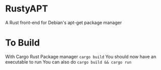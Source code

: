 # RustyAPT
A Rust front-end for Debian's apt-get package manager

# To Build
With Cargo Rust Package manager `cargo build`
You should now have an executable to run
You can also do `cargo build && cargo run`